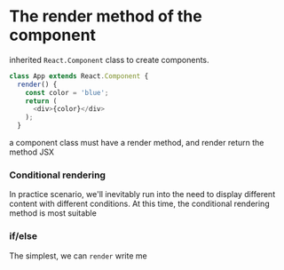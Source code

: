 The render method of the component 
======

inherited `React.Component` class to create components.

```js
class App extends React.Component {
  render() {
    const color = 'blue';
    return (
      <div>{color}</div>
    );
  }
```

a component class must have a render method, and render return the method JSX

### Conditional rendering

In practice scenario, we'll inevitably run into the need to display different content with different conditions. At this time, the conditional rendering method is most suitable

### if/else

The simplest, we can `render` write me